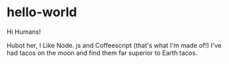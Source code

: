 # hello-world

Hi Humans!

Hubot her, I Like Node. js and Coffeescript (that's what I'm made of!)
I've had tacos on the moon and find them far superior to Earth tacos.
